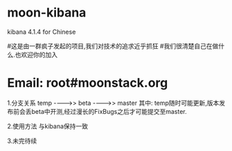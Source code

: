 # moon-kibana
kibana 4.1.4 for Chinese

#这是由一群疯子发起的项目,我们对技术的追求近乎抓狂
#我们很清楚自己在做什么.也欢迎你的加入
# Email: root#moonstack.org

1.分支关系
temp ---->> beta ---->> master
其中: temp随时可能更新,版本发布前会丢beta中开测,经过漫长的FixBugs之后才可能提交至master.

2.使用方法
与kibana保持一致

3.未完待续
